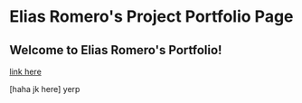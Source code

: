 # Elias Romero's Project Portfolio Page
## Welcome to Elias Romero's Portfolio!

[link here](https://www.youtube.com/watch?v=dQw4w9WgXcQ)  

[haha jk here] 
yerp
